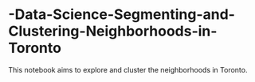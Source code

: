 # -Data-Science-Segmenting-and-Clustering-Neighborhoods-in-Toronto
This notebook aims to explore and cluster the neighborhoods in Toronto.
